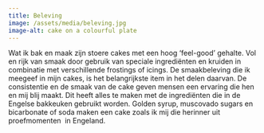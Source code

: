 ```yaml
---
title: Beleving
image: /assets/media/beleving.jpg
image-alt: cake on a colourful plate
---
```

Wat ik bak en maak zijn stoere cakes met een hoog ‘feel-good’ gehalte. Vol en rijk van smaak door gebruik van speciale ingrediënten en kruiden in combinatie met verschillende frostings of icings. De smaakbeleving die ik meegeef in mijn cakes, is het belangrijkste item in het delen daarvan. De consistentie en de smaak van de cake geven mensen een ervaring die hen en mij blij maakt. Dit heeft alles te maken met de ingrediënten die in de Engelse bakkeuken gebruikt worden. Golden syrup, muscovado sugars en bicarbonate of soda maken een cake zoals ik mij die herinner uit proefmomenten  in Engeland.

